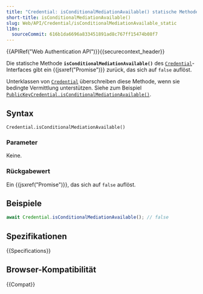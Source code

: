 ```yaml
---
title: "Credential: isConditionalMediationAvailable() statische Methode"
short-title: isConditionalMediationAvailable()
slug: Web/API/Credential/isConditionalMediationAvailable_static
l10n:
  sourceCommit: 616b1da6696a833451891ad8c767ff15474b08f7
---
```


{{APIRef("Web Authentication API")}}{{securecontext_header}}

Die statische Methode **`isConditionalMediationAvailable()`** des [`Credential`](/de/docs/Web/API/Credential)-Interfaces gibt ein {{jsxref("Promise")}} zurück, das sich auf `false` auflöst.

Unterklassen von [`Credential`](/de/docs/Web/API/Credential) überschreiben diese Methode, wenn sie bedingte Vermittlung unterstützen. Siehe zum Beispiel [`PublicKeyCredential.isConditionalMediationAvailable()`](/de/docs/Web/API/PublicKeyCredential/isConditionalMediationAvailable_static).

## Syntax

```js-nolint
Credential.isConditionalMediationAvailable()
```

### Parameter

Keine.

### Rückgabewert

Ein {{jsxref("Promise")}}, das sich auf `false` auflöst.

## Beispiele

```js
await Credential.isConditionalMediationAvailable(); // false
```

## Spezifikationen

{{Specifications}}

## Browser-Kompatibilität

{{Compat}}
